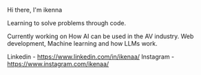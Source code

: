 Hi there, I'm ikenna

Learning to solve problems through code.

Currently working on How AI can be used in the AV industry.
Web development, Machine learning and how LLMs work.

Linkedin - https://www.linkedin.com/in/ikenaa/
Instagram - https://www.instagram.com/ikenaa/
